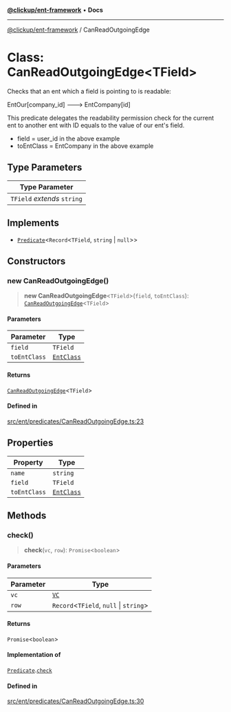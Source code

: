 [**@clickup/ent-framework**](../README.md) • **Docs**

***

[@clickup/ent-framework](../globals.md) / CanReadOutgoingEdge

# Class: CanReadOutgoingEdge\<TField\>

Checks that an ent which a field is pointing to is readable:

EntOur[company_id] ---> EntCompany[id]

This predicate delegates the readability permission check for the current ent
to another ent with ID equals to the value of our ent's field.

- field = user_id in the above example
- toEntClass = EntCompany in the above example

## Type Parameters

| Type Parameter |
| ------ |
| `TField` *extends* `string` |

## Implements

- [`Predicate`](../interfaces/Predicate.md)\<`Record`\<`TField`, `string` \| `null`\>\>

## Constructors

### new CanReadOutgoingEdge()

> **new CanReadOutgoingEdge**\<`TField`\>(`field`, `toEntClass`): [`CanReadOutgoingEdge`](CanReadOutgoingEdge.md)\<`TField`\>

#### Parameters

| Parameter | Type |
| ------ | ------ |
| `field` | `TField` |
| `toEntClass` | [`EntClass`](../interfaces/EntClass.md) |

#### Returns

[`CanReadOutgoingEdge`](CanReadOutgoingEdge.md)\<`TField`\>

#### Defined in

[src/ent/predicates/CanReadOutgoingEdge.ts:23](https://github.com/clickup/ent-framework/blob/master/src/ent/predicates/CanReadOutgoingEdge.ts#L23)

## Properties

| Property | Type |
| ------ | ------ |
| `name` | `string` |
| `field` | `TField` |
| `toEntClass` | [`EntClass`](../interfaces/EntClass.md) |

## Methods

### check()

> **check**(`vc`, `row`): `Promise`\<`boolean`\>

#### Parameters

| Parameter | Type |
| ------ | ------ |
| `vc` | [`VC`](VC.md) |
| `row` | `Record`\<`TField`, `null` \| `string`\> |

#### Returns

`Promise`\<`boolean`\>

#### Implementation of

[`Predicate`](../interfaces/Predicate.md).[`check`](../interfaces/Predicate.md#check)

#### Defined in

[src/ent/predicates/CanReadOutgoingEdge.ts:30](https://github.com/clickup/ent-framework/blob/master/src/ent/predicates/CanReadOutgoingEdge.ts#L30)

